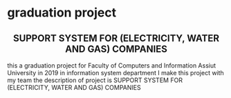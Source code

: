 # <h1> graduation project </h1>      
<center><h2> SUPPORT SYSTEM FOR (ELECTRICITY, WATER AND GAS) COMPANIES </h2></center>
this a graduation project for Faculty of Computers and Information Assiut University  in 2019  in information system department I make this project with my team the description of project is SUPPORT SYSTEM FOR (ELECTRICITY, WATER AND GAS) COMPANIES
